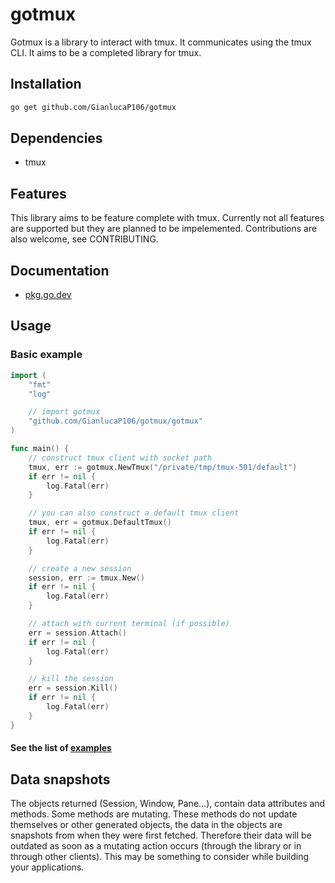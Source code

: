 # gotmux

Gotmux is a library to interact with tmux. It communicates using the tmux CLI. It aims to be a completed library for tmux.

## Installation

```bash
go get github.com/GianlucaP106/gotmux
```

## Dependencies

- tmux

## Features

This library aims to be feature complete with tmux. Currently not all features are supported but they are planned to be impelemented. Contributions are also welcome, see CONTRIBUTING.

## Documentation
- [pkg.go.dev](https://pkg.go.dev/github.com/GianlucaP106/gotmux/gotmux)

## Usage

### Basic example

```go
import (
    "fmt"
    "log"

    // import gotmux
    "github.com/GianlucaP106/gotmux/gotmux"
)

func main() {
    // construct tmux client with socket path
    tmux, err := gotmux.NewTmux("/private/tmp/tmux-501/default")
    if err != nil {
        log.Fatal(err)
    }

    // you can also construct a default tmux client
    tmux, err = gotmux.DefaultTmux()
    if err != nil {
        log.Fatal(err)
    }

    // create a new session
    session, err := tmux.New()
    if err != nil {
        log.Fatal(err)
    }

    // attach with current terminal (if possible)
    err = session.Attach()
    if err != nil {
        log.Fatal(err)
    }

    // kill the session
    err = session.Kill()
    if err != nil {
        log.Fatal(err)
    }
}
```

#### See the list of [examples](https://github.com/GianlucaP106/gotmux/tree/main/examples)

## Data snapshots

The objects returned (Session, Window, Pane...), contain data attributes and methods. Some methods are mutating. These methods do not update themselves or other generated objects, the data in the objects are snapshots from when they were first fetched. Therefore their data will be outdated as soon as a mutating action occurs (through the library or in through other clients). This may be something to consider while building your applications.
